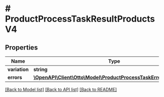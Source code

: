 # # ProductProcessTaskResultProductsV4

## Properties

Name | Type | Description | Notes
------------ | ------------- | ------------- | -------------
**variation** | **string** |  | [optional]
**errors** | [**\OpenAPI\Client\Otto\Model\ProductProcessTaskErrorProductsV4[]**](ProductProcessTaskErrorProductsV4.md) |  | [optional]

[[Back to Model list]](../../README.md#models) [[Back to API list]](../../README.md#endpoints) [[Back to README]](../../README.md)

